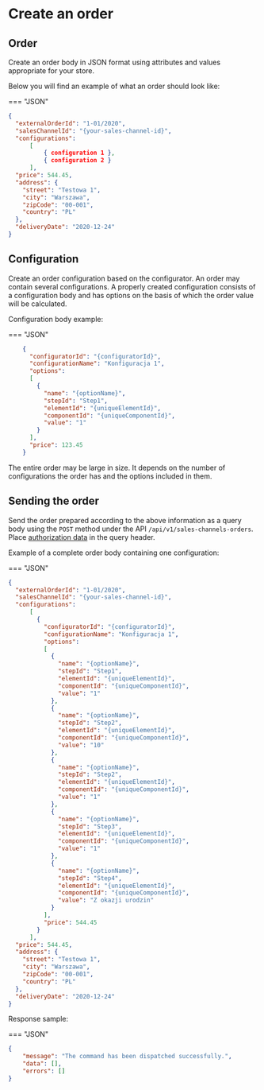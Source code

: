 # Create an order
## Order
Create an order body in JSON format using attributes and values appropriate for your store.

Below you will find an example of what an order should look like:

=== "JSON"
```json
{
  "externalOrderId": "1-01/2020",
  "salesChannelId": "{your-sales-channel-id}",
  "configurations": 
      [
          { configuration 1 },
          { configuration 2 }
      ],
  "price": 544.45,
  "address": {
    "street": "Testowa 1",
    "city": "Warszawa",
    "zipCode": "00-001",
    "country": "PL"
  },
  "deliveryDate": "2020-12-24"       
}
```

## Configuration

Create an order configuration based on the configurator. An order may contain several configurations. A properly created configuration consists of a configuration body and has options on the basis of which the order value will be calculated.

Configuration body example:

=== "JSON"
```json
    {
      "configuratorId": "{configuratorId}",
      "configurationName": "Konfiguracja 1",
      "options":
      [
        {
          "name": "{optionName}",
          "stepId": "Step1",
          "elementId": "{uniqueElementId}",
          "componentId": "{uniqueComponentId}",
          "value": "1"
        }
      ],
      "price": 123.45
    }
```

The entire order may be large in size. It depends on the number of configurations the order has and the options included in them.

## Sending the order

Send the order prepared according to the above information as a query body using the `POST` method under the API `/api/v1/sales-channels-orders`. Place [authorization data](../../authorization) in the query header.

Example of a complete order body containing one configuration:

=== "JSON"
```json
{
  "externalOrderId": "1-01/2020",
  "salesChannelId": "{your-sales-channel-id}",
  "configurations": 
      [
        {
          "configuratorId": "{configuratorId}",
          "configurationName": "Konfiguracja 1",
          "options":
          [
            {
              "name": "{optionName}",
              "stepId": "Step1",
              "elementId": "{uniqueElementId}",
              "componentId": "{uniqueComponentId}",
              "value": "1"
            },
            {
              "name": "{optionName}",
              "stepId": "Step2",
              "elementId": "{uniqueElementId}",
              "componentId": "{uniqueComponentId}",
              "value": "10"
            },
            {
              "name": "{optionName}",
              "stepId": "Step2",
              "elementId": "{uniqueElementId}",
              "componentId": "{uniqueComponentId}",
              "value": "1"
            },
            {
              "name": "{optionName}",
              "stepId": "Step3",
              "elementId": "{uniqueElementId}",
              "componentId": "{uniqueComponentId}",
              "value": "1"
            },
            {
              "name": "{optionName}",
              "stepId": "Step4",
              "elementId": "{uniqueElementId}",
              "componentId": "{uniqueComponentId}",
              "value": "Z okazji urodzin"
            }
          ],
          "price": 544.45
        }
      ],
  "price": 544.45,
  "address": {
    "street": "Testowa 1",
    "city": "Warszawa",
    "zipCode": "00-001",
    "country": "PL"
  },
  "deliveryDate": "2020-12-24"       
}
```

Response sample:

=== "JSON"
``` json
{
    "message": "The command has been dispatched successfully.",
    "data": [],
    "errors": []
}
```
